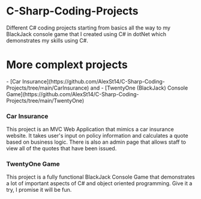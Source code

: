 # C-Sharp-Coding-Projects
Different C# coding projects starting from basics all the way to my BlackJack console game that I created using C# in dotNet which demonstrates my skills using C#.

<h1>More complext projects</h1>
- [Car Insurance](https://github.com/AlexSt14/C-Sharp-Coding-Projects/tree/main/CarInsurance) and
- [TwentyOne (BlackJack) Console Game](https://github.com/AlexSt14/C-Sharp-Coding-Projects/tree/main/TwentyOne)


<h3>Car Insurance</h3
  <p>This project is an MVC Web Application that mimics a car insurance website. It takes user's input on policy information and calculates a quote based on business logic. There is also an admin page that allows staff to view all of the quotes that have been issued.</p>
    
<h3>TwentyOne Game</h3>
  <p>This project is a fully functional BlackJack Console Game that demonstrates a lot of important aspects of C# and object oriented programming. Give it a try, I promise it will be fun.</p>
